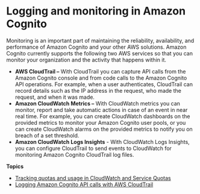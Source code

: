 # Logging and monitoring in Amazon Cognito<a name="monitoring"></a>

Monitoring is an important part of maintaining the reliability, availability, and performance of Amazon Cognito and your other AWS solutions\. Amazon Cognito currently supports the following two AWS services so that you can monitor your organization and the activity that happens within it\.
+ **AWS CloudTrail –** With CloudTrail you can capture API calls from the Amazon Cognito console and from code calls to the Amazon Cognito API operations\. For example, when a user authenticates, CloudTrail can record details such as the IP address in the request, who made the request, and when it was made\.
+ **Amazon CloudWatch Metrics –** With CloudWatch metrics you can monitor, report and take automatic actions in case of an event in near real time\. For example, you can create CloudWatch dashboards on the provided metrics to monitor your Amazon Cognito user pools, or you can create CloudWatch alarms on the provided metrics to notify you on breach of a set threshold\.
+ **Amazon CloudWatch Logs Insights** \- With CloudWatch Logs Insights, you can configure CloudTrail to send events to CloudWatch for monitoring Amazon Cognito CloudTrail log files\.

**Topics**
+ [Tracking quotas and usage in CloudWatch and Service Quotas](tracking-quotas-and-usage-in-cloud-watch-and-service-quotas.md)
+ [Logging Amazon Cognito API calls with AWS CloudTrail](logging-using-cloudtrail.md)